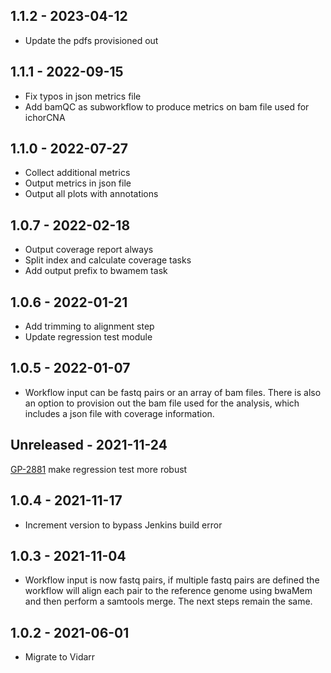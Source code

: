 ## 1.1.2 - 2023-04-12
- Update the pdfs provisioned out

## 1.1.1 - 2022-09-15
- Fix typos in json metrics file
- Add bamQC as subworkflow to produce metrics on bam file used for ichorCNA

## 1.1.0 - 2022-07-27
- Collect additional metrics
- Output metrics in json file
- Output all plots with annotations

## 1.0.7 - 2022-02-18
- Output coverage report always
- Split index and calculate coverage tasks
- Add output prefix to bwamem task

## 1.0.6 - 2022-01-21
- Add trimming to alignment step
- Update regression test module

## 1.0.5 - 2022-01-07
- Workflow input can be fastq pairs or an array of bam files. There is also an option to provision out the bam file used for the analysis, which includes a json file with coverage information.

## Unreleased - 2021-11-24
[GP-2881](https://jira.oicr.on.ca/browse/GP-2881) make regression test more robust

## 1.0.4 - 2021-11-17
- Increment version to bypass Jenkins build error

## 1.0.3 - 2021-11-04
- Workflow input is now fastq pairs, if multiple fastq pairs are defined the workflow will align each pair to the reference genome using bwaMem and then perform a samtools merge. The next steps remain the same.

## 1.0.2 - 2021-06-01
- Migrate to Vidarr
